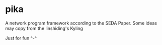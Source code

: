 pika
====

A network program framework according to the SEDA Paper.
Some ideas may copy from the linshiding's Kyling

Just for fun ^-^
